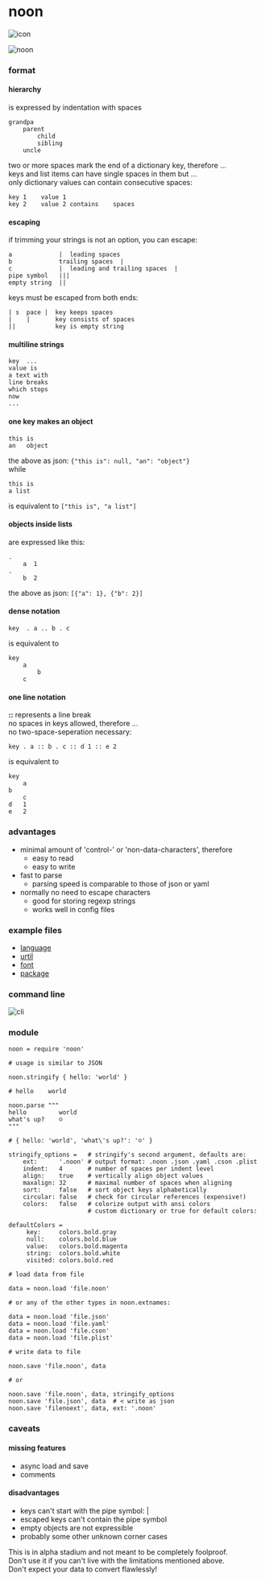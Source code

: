 # noon

![icon](./img/icon.png)

![noon](./img/noon.png)

### format

#### hierarchy 

is expressed by indentation with spaces

```
grandpa
    parent
        child
        sibling
    uncle
```

two or more spaces mark the end of a dictionary key, therefore ...  
keys and list items can have single spaces in them but ...  
only dictionary values can contain consecutive spaces:

```
key 1    value 1
key 2    value 2 contains    spaces
```   
  
#### escaping

if trimming your strings is not an option, you can escape:

```
a             |  leading spaces
b             trailing spaces  |
c             |  leading and trailing spaces  |
pipe symbol   |||
empty string  ||
```     

keys must be escaped from both ends:

```
| s  pace |  key keeps spaces
|    |       key consists of spaces
||           key is empty string
```   
  
#### multiline strings

```
key  ...
value is
a text with
line breaks
which stops
now
...  
```

#### one key makes an object

```
this is
an   object
```
the above as json: `{"this is": null, "an": "object"}`  
while 
```
this is
a list
``` 
is equivalent to `["this is", "a list"]`

#### objects inside lists 

are expressed like this:
```
.
    a  1
.
    b  2
```
the above as json: `[{"a": 1}, {"b": 2}]`

#### dense notation

```
key  . a .. b . c
```

is equivalent to

```
key
    a
        b
    c
```
#### one line notation

**::** represents a line break  
no spaces in keys allowed, therefore ...  
no two-space-seperation necessary:

```
key . a :: b . c :: d 1 :: e 2
```

is equivalent to

```
key
    a
b
    c
d   1
e   2
```

### advantages

- minimal amount of 'control-' or 'non-data-characters', therefore
    - easy to read
    - easy to write
- fast to parse 
    - parsing speed is comparable to those of json or yaml
- normally no need to escape characters
    - good for storing regexp strings
    - works well in config files

### example files

* [language](https://github.com/monsterkodi/language-noon/blob/master/grammars/noon.noon)
* [urtil](https://github.com/monsterkodi/urtil/blob/gh-pages/examples/example)
* [font](https://github.com/monsterkodi/salter/blob/master/font.noon)
* [package](https://github.com/monsterkodi/noon/blob/master/package.noon)

### command line

![cli](./img/cli.png)

### module

```coffee-script
noon = require 'noon'

# usage is similar to JSON 

noon.stringify { hello: 'world' }

# hello    world

noon.parse """
hello         world
what's up?    ☺
"""

# { hello: 'world', 'what\'s up?': '☺' }

stringify_options =   # stringify's second argument, defaults are: 
    ext:      '.noon' # output format: .noon .json .yaml .cson .plist
    indent:   4       # number of spaces per indent level
    align:    true    # vertically align object values
    maxalign: 32      # maximal number of spaces when aligning
    sort:     false   # sort object keys alphabetically
    circular: false   # check for circular references (expensive!)
    colors:   false   # colorize output with ansi colors
                      # custom dictionary or true for default colors:

defaultColors =
     key:     colors.bold.gray
     null:    colors.bold.blue
     value:   colors.bold.magenta
     string:  colors.bold.white
     visited: colors.bold.red

```

```coffee-script
# load data from file 

data = noon.load 'file.noon' 

# or any of the other types in noon.extnames:

data = noon.load 'file.json'
data = noon.load 'file.yaml'
data = noon.load 'file.cson'
data = noon.load 'file.plist'

```

```coffee-script
# write data to file

noon.save 'file.noon', data

# or 

noon.save 'file.noon', data, stringify_options
noon.save 'file.json', data  # < write as json
noon.save 'filenoext', data, ext: '.noon'

```

### caveats

#### missing features

- async load and save
- comments

#### disadvantages
  
- keys can't start with the pipe symbol: |
- escaped keys can't contain the pipe symbol
- empty objects are not expressible
- probably some other unknown corner cases

This is in alpha stadium and not meant to be completely foolproof.  
Don't use it if you can't live with the limitations mentioned above.  
Don't expect your data to convert flawlessly!
